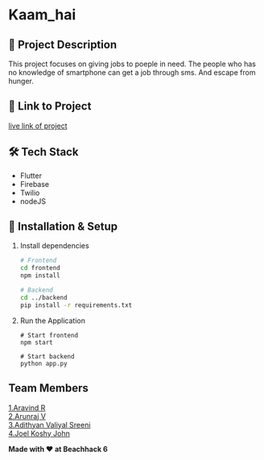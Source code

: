 # Kaam_hai

## 🚀 Project Description
This project focuses on giving jobs to poeple in need. The people who has no knowledge of smartphone can get a job through sms. And escape from hunger.

## 🎯 Link to Project
[live link of project](https://drive.google.com/drive/folders/11RYkBnZIORrq5wuF9A8BKaNI5fNWSUXx?usp=share_link)

## 🛠 Tech Stack
- Flutter
- Firebase
- Twilio
- nodeJS




## 🔧 Installation & Setup

1. Install dependencies
   ```bash
   # Frontend
   cd frontend
   npm install

   # Backend
   cd ../backend
   pip install -r requirements.txt
   ```


4. Run the Application
   ```flutter
   # Start frontend
   npm start

   # Start backend
   python app.py
   ```

## Team Members
  [1.Aravind R](https://github.com/aravindr001)   
  [2.Arunraj V](https://github.com/Arunrxj-v)   
  [3.Adithyan Valiyal Sreeni](https://github.com/adithyan-sreeni)   
  [4.Joel Koshy John](https://github.com/Joelkoshyjohn)  

**Made with ❤️ at Beachhack 6**
